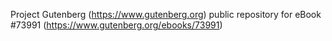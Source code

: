 Project Gutenberg (https://www.gutenberg.org) public repository for
eBook #73991 (https://www.gutenberg.org/ebooks/73991)
